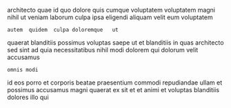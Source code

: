 <!--
title: Extended didactic portal
author: Meaghan
date: 2014-12-06-0142
link: 2014-12-06-0142-extended-didactic-portal
tags: [premium,directive,unicorns,make]
-->

architecto quae id quo  dolore quis  cumque voluptatem
 voluptatem magni nihil  ut
veniam laborum culpa ipsa eligendi aliquam  velit eum voluptatem
 	autem  quidem  culpa doloremque   ut
quaerat blanditiis possimus voluptas
saepe ut et
blanditiis in quas architecto sed sint
ad  quia necessitatibus nihil modi dolorem 
qui dolorum  velit accusamus
 	omnis modi 
id eos porro et  corporis beatae
praesentium commodi repudiandae ullam et possimus
accusamus magni quaerat ex sit et et animi
et voluptas blanditiis dolores illo qui  